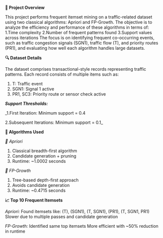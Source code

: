 **🧾 Project Overview**

This project performs frequent itemset mining on a traffic-related dataset using two classical algorithms: Apriori and FP-Growth. The objective is to analyze the efficiency and performance of these algorithms in terms of:
1.Time complexity
2.Number of frequent patterns found
3.Support values across iterations
The focus is on identifying frequent co-occurring events, such as traffic congestion signals (SGN1), traffic flow (T), and priority routes (PR1), and evaluating how well each algorithm handles large datasets.


**🔍 Dataset Details**

The dataset comprises transactional-style records representing traffic patterns. Each record consists of multiple items such as:
1. T: Traffic event
2. SGN1: Signal 1 active
3. PR1, SC3: Priority route or sensor check active
   
**_Support Thresholds:_**

_1.First Iteration: Minimum support = 0.4

2.Subsequent Iterations: Minimum support = 0.1_

**🧠 Algorithms Used**

_🔶 Apriori_
1. Classical breadth-first algorithm
2. Candidate generation + pruning
3. Runtime: ~1.0002 seconds
   
_🔷 FP-Growth_
1. Tree-based depth-first approach
2. Avoids candidate generation
3. Runtime: ~0.4715 seconds
   
**📈 Top 10 Frequent Itemsets**

_Apriori:_
Found itemsets like: (T), (SGN1), (T, SGN1), (PR1), (T, SGN1, PR1)
Slower due to multiple passes and candidate generation

_FP-Growth:_
Identified same top itemsets
More efficient with ~50% reduction in runtime

